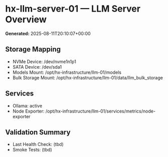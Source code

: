 # hx-llm-server-01 — LLM Server Overview

**Generated:** 2025-08-11T20:10:07+00:00

## Storage Mapping
- NVMe Device: /dev/nvme1n1p1
- SATA Device: /dev/sda1
- Models Mount: /opt/hx-infrastructure/llm-01/models
- Bulk Storage Mount: /opt/hx-infrastructure/llm-01/data/llm_bulk_storage

## Services
- Ollama: active
- Node Exporter: /opt/hx-infrastructure/llm-01/services/metrics/node-exporter

## Validation Summary
- Last Health Check: (tbd)
- Smoke Tests: (tbd)
